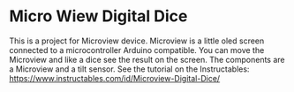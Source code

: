 # Micro Wiew Digital Dice

This is a project for Microview device. Microview is a little oled screen connected to a microcontroller Arduino compatible. You can move the Microview and like a dice see the result on the screen.
The components are a Microview and a tilt sensor. See the tutorial on the Instructables: https://www.instructables.com/id/Microview-Digital-Dice/
